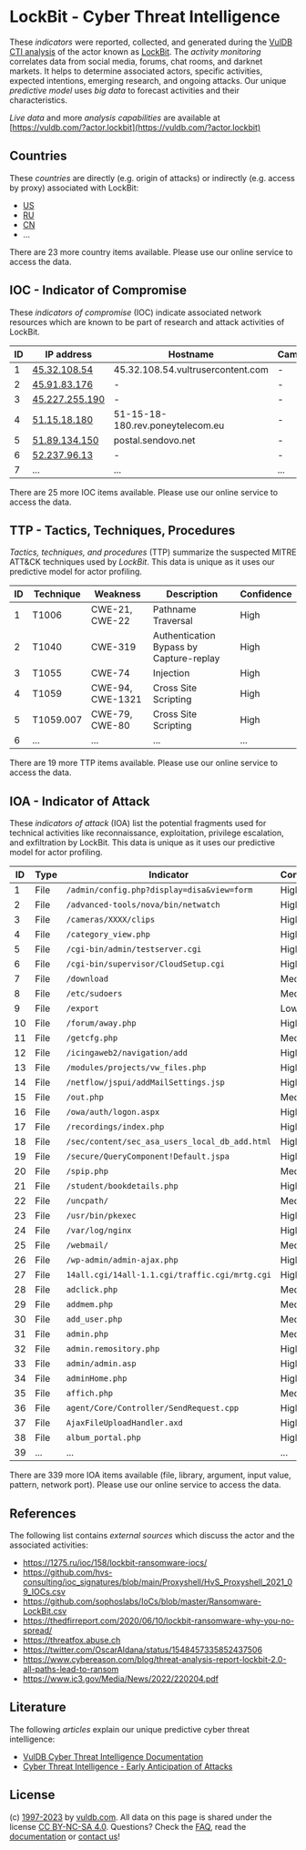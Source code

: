 # LockBit - Cyber Threat Intelligence

These _indicators_ were reported, collected, and generated during the [VulDB CTI analysis](https://vuldb.com/?kb.cti) of the actor known as [LockBit](https://vuldb.com/?actor.lockbit). The _activity monitoring_ correlates data from social media, forums, chat rooms, and darknet markets. It helps to determine associated actors, specific activities, expected intentions, emerging research, and ongoing attacks. Our unique _predictive model_ uses _big data_ to forecast activities and their characteristics.

_Live data_ and more _analysis capabilities_ are available at [https://vuldb.com/?actor.lockbit](https://vuldb.com/?actor.lockbit)

## Countries

These _countries_ are directly (e.g. origin of attacks) or indirectly (e.g. access by proxy) associated with LockBit:

* [US](https://vuldb.com/?country.us)
* [RU](https://vuldb.com/?country.ru)
* [CN](https://vuldb.com/?country.cn)
* ...

There are 23 more country items available. Please use our online service to access the data.

## IOC - Indicator of Compromise

These _indicators of compromise_ (IOC) indicate associated network resources which are known to be part of research and attack activities of LockBit.

ID | IP address | Hostname | Campaign | Confidence
-- | ---------- | -------- | -------- | ----------
1 | [45.32.108.54](https://vuldb.com/?ip.45.32.108.54) | 45.32.108.54.vultrusercontent.com | - | High
2 | [45.91.83.176](https://vuldb.com/?ip.45.91.83.176) | - | - | High
3 | [45.227.255.190](https://vuldb.com/?ip.45.227.255.190) | - | - | High
4 | [51.15.18.180](https://vuldb.com/?ip.51.15.18.180) | 51-15-18-180.rev.poneytelecom.eu | - | High
5 | [51.89.134.150](https://vuldb.com/?ip.51.89.134.150) | postal.sendovo.net | - | High
6 | [52.237.96.13](https://vuldb.com/?ip.52.237.96.13) | - | - | High
7 | ... | ... | ... | ...

There are 25 more IOC items available. Please use our online service to access the data.

## TTP - Tactics, Techniques, Procedures

_Tactics, techniques, and procedures_ (TTP) summarize the suspected MITRE ATT&CK techniques used by _LockBit_. This data is unique as it uses our predictive model for actor profiling.

ID | Technique | Weakness | Description | Confidence
-- | --------- | -------- | ----------- | ----------
1 | T1006 | CWE-21, CWE-22 | Pathname Traversal | High
2 | T1040 | CWE-319 | Authentication Bypass by Capture-replay | High
3 | T1055 | CWE-74 | Injection | High
4 | T1059 | CWE-94, CWE-1321 | Cross Site Scripting | High
5 | T1059.007 | CWE-79, CWE-80 | Cross Site Scripting | High
6 | ... | ... | ... | ...

There are 19 more TTP items available. Please use our online service to access the data.

## IOA - Indicator of Attack

These _indicators of attack_ (IOA) list the potential fragments used for technical activities like reconnaissance, exploitation, privilege escalation, and exfiltration by LockBit. This data is unique as it uses our predictive model for actor profiling.

ID | Type | Indicator | Confidence
-- | ---- | --------- | ----------
1 | File | `/admin/config.php?display=disa&view=form` | High
2 | File | `/advanced-tools/nova/bin/netwatch` | High
3 | File | `/cameras/XXXX/clips` | High
4 | File | `/category_view.php` | High
5 | File | `/cgi-bin/admin/testserver.cgi` | High
6 | File | `/cgi-bin/supervisor/CloudSetup.cgi` | High
7 | File | `/download` | Medium
8 | File | `/etc/sudoers` | Medium
9 | File | `/export` | Low
10 | File | `/forum/away.php` | High
11 | File | `/getcfg.php` | Medium
12 | File | `/icingaweb2/navigation/add` | High
13 | File | `/modules/projects/vw_files.php` | High
14 | File | `/netflow/jspui/addMailSettings.jsp` | High
15 | File | `/out.php` | Medium
16 | File | `/owa/auth/logon.aspx` | High
17 | File | `/recordings/index.php` | High
18 | File | `/sec/content/sec_asa_users_local_db_add.html` | High
19 | File | `/secure/QueryComponent!Default.jspa` | High
20 | File | `/spip.php` | Medium
21 | File | `/student/bookdetails.php` | High
22 | File | `/uncpath/` | Medium
23 | File | `/usr/bin/pkexec` | High
24 | File | `/var/log/nginx` | High
25 | File | `/webmail/` | Medium
26 | File | `/wp-admin/admin-ajax.php` | High
27 | File | `14all.cgi/14all-1.1.cgi/traffic.cgi/mrtg.cgi` | High
28 | File | `adclick.php` | Medium
29 | File | `addmem.php` | Medium
30 | File | `add_user.php` | Medium
31 | File | `admin.php` | Medium
32 | File | `admin.remository.php` | High
33 | File | `admin/admin.asp` | High
34 | File | `adminHome.php` | High
35 | File | `affich.php` | Medium
36 | File | `agent/Core/Controller/SendRequest.cpp` | High
37 | File | `AjaxFileUploadHandler.axd` | High
38 | File | `album_portal.php` | High
39 | ... | ... | ...

There are 339 more IOA items available (file, library, argument, input value, pattern, network port). Please use our online service to access the data.

## References

The following list contains _external sources_ which discuss the actor and the associated activities:

* https://1275.ru/ioc/158/lockbit-ransomware-iocs/
* https://github.com/hvs-consulting/ioc_signatures/blob/main/Proxyshell/HvS_Proxyshell_2021_09_IOCs.csv
* https://github.com/sophoslabs/IoCs/blob/master/Ransomware-LockBit.csv
* https://thedfirreport.com/2020/06/10/lockbit-ransomware-why-you-no-spread/
* https://threatfox.abuse.ch
* https://twitter.com/OscarAldana/status/1548457335852437506
* https://www.cybereason.com/blog/threat-analysis-report-lockbit-2.0-all-paths-lead-to-ransom
* https://www.ic3.gov/Media/News/2022/220204.pdf

## Literature

The following _articles_ explain our unique predictive cyber threat intelligence:

* [VulDB Cyber Threat Intelligence Documentation](https://vuldb.com/?kb.cti)
* [Cyber Threat Intelligence - Early Anticipation of Attacks](https://www.scip.ch/en/?labs.20201022)

## License

(c) [1997-2023](https://vuldb.com/?kb.changelog) by [vuldb.com](https://vuldb.com/?kb.about). All data on this page is shared under the license [CC BY-NC-SA 4.0](https://creativecommons.org/licenses/by-nc-sa/4.0/). Questions? Check the [FAQ](https://vuldb.com/?kb.faq), read the [documentation](https://vuldb.com/?kb) or [contact us](https://vuldb.com/?contact)!
